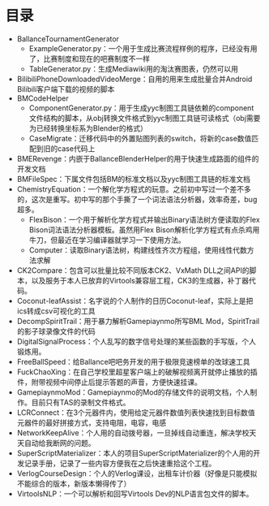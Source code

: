 # 目录

* BallanceTournamentGenerator
    * ExampleGenerator.py：一个用于生成比赛流程样例的程序，已经没有用了，比赛制度和现在的吧赛制度不一样
    * TableGenerator.py：生成Mediawiki用的淘汰赛图表，仍然可以用
* BilibiliPhoneDownloadedVideoMerge：自用的用来生成批量合并Android Bilibili客户端下载的视频的脚本
* BMCodeHelper
    * ComponentGenerator.py：用于生成yyc制图工具链依赖的component文件结构的脚本，从obj转换文件格式到yyc制图工具链可读格式（obj需要为已经转换坐标系为Blender的格式）
    * CaseMigrate：迁移代码中的外置贴图列表的switch，将新的case数值匹配到旧的case代码上
* BMERevenge：内嵌于BallanceBlenderHelper的用于快速生成路面的组件的开发文档
* BMFileSpec：下属文件包括BM的标准文档以及yyc制图工具链的标准文档
* ChemistryEquation：一个解化学方程式的玩意。之前初中写过一个差不多的，这次是重写。初中写的那个手撕了一个词法语法分析器，效率奇差，bug超多。
    * FlexBison：一个用于解析化学方程式并输出Binary语法树方便读取的Flex Bison词法语法分析器模板。虽然用Flex Bison解析化学方程式有点杀鸡用牛刀，但最近在学习编译器就学习一下使用方法。
    * Computer：读取Binary语法树，构建线性齐次方程组，使用线性代数方法求解
* CK2Compare：包含可以批量比较不同版本CK2、VxMath DLL之间API的脚本，以及服务于本人已放弃的Virtools兼容层工程，CK3的生成器，补丁器代码。
* Coconut-leafAssist：名字说的个人制作的日历Coconut-leaf，实际上是把ics转成csv可视化的工具
* DecompSpiritTrail：用于暴力解析Gamepiaynmo所写BML Mod，SpiritTrail的影子球录像文件的代码
* DigitalSignalProcess：个人乱写的数字信号处理的某些函数的手写版，个人锻炼用。
* FreeBallSpeed：给Ballance吧吧务开发的用于极限竞速榜单的改球速工具
* FuckChaoXing：在自己学校里超星客户端上的破解视频离开就停止播放的插件，附带视频中间停止后提示答题的声音，方便快速挂课。
* GamepiaynmoMod：Gamepiaynmo的Mod的存储文件的说明文档，个人制作。目前只有TAS的录制文件格式。
* LCRConnect：在3个元器件内，使用给定元器件数值列表快速找到目标数值元器件的最好拼接方式，支持电阻，电容，电感
* NetworkKeepAlive：个人用的自动拨号器，一旦掉线自动重连，解决学校天天自动给我断网的问题。
* SuperScriptMaterializer：本人的项目SuperScriptMaterializer的个人用的开发记录手册，记录了一些内容方便我在之后快速重拾这个工程。
* VerlogCourseDesign：个人的Verlog课设，出租车计价器（好像是只能模拟不能综合的版本，新版本懒得传了）
* VirtoolsNLP：一个可以解析和回写Virtools Dev的NLP语言包文件的脚本。
